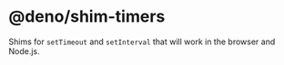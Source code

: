 # @deno/shim-timers

Shims for `setTimeout` and `setInterval` that will work in the browser and
Node.js.
